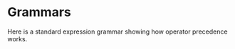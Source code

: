 <script src="/main.js"></script>

# Grammars

Here is a standard expression grammar showing how operator
precedence works.

<script>
  nfaExplore.render.GrammarPlayground({
    initialGrammar:
    `NUM = r"[0-9]+"
NAME = r"[a-zA-Z_][a-zA-Z_0-9]"

Root = [Expr]
Expr = [Expr "+" Term]
     | [Expr "-" Term]
     | [Term]
Term = [Term "*" Factor]
     | [Term "/" Factor]
     | [Factor]
Factor = ["(" Expr ")"]
       | [NUM]
       | [NAME]
`,
    initialContent:`3+4`,
  });
</script>
